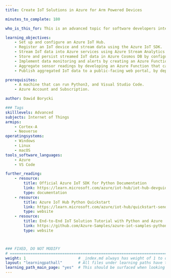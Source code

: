 ```yaml
---
title: Create IoT Solutions in Azure for Arm Powered Devices

minutes_to_complete: 180

who_is_this_for: This is an advanced topic for software developers interested in learning how to build a comprehensive IoT solution in Azure that streams, stores, monitors, aggregates, and visualizes data from Arm64-powered IoT devices.

learning_objectives:
    - Set up and configure an Azure IoT Hub.
    - Register an IoT device and stream data using the Azure IoT SDK.
    - Stream IoT data into Azure services using Azure Stream Analytics.
    - Store and persist streamed IoT data in Azure Cosmos DB by configuring a Stream Analytics job.
    - Implement data monitoring and alerts by creating an Azure Function that checks sensor data from Cosmos DB and sends notifications when thresholds are exceeded.
    - Aggregate sensor readings by developing an Azure Function that calculates average values from data stored in Cosmos DB.
    - Publish aggregated IoT data to a public-facing web portal, by deploying a Static Web App hosted on Azure Blob Storage

prerequisites:
    - A machine that can run Python3, and Visual Studio Code. 
    - Azure Account and Subscription.

author: Dawid Borycki

### Tags
skilllevels: Advanced
subjects: Internet of Things
armips:
    - Cortex-A
    - Neoverse
operatingsystems:
    - Windows
    - Linux
    - macOS
tools_software_languages:    
    - Azure
    - VS Code

further_reading:
    - resource:
        title: Official Azure IoT SDK for Python Documentation
        link: https://learn.microsoft.com/azure/iot-hub/iot-hub-devguide-sdks
        type: documentation    
    - resource:
        title: Azure IoT Hub Python Quickstart
        link: https://learn.microsoft.com/azure/iot-hub/quickstart-send-telemetry-python
        type: website
    - resource:
        title: End-to-End IoT Solution Tutorial with Python and Azure
        link: https://github.com/Azure-Samples/azure-iot-samples-python
        type: website



### FIXED, DO NOT MODIFY
# ================================================================================
weight: 1                       # _index.md always has weight of 1 to order correctly
layout: "learningpathall"       # All files under learning paths have this same wrapper
learning_path_main_page: "yes"  # This should be surfaced when looking for related content. Only set for _index.md of learning path content.
---
```

